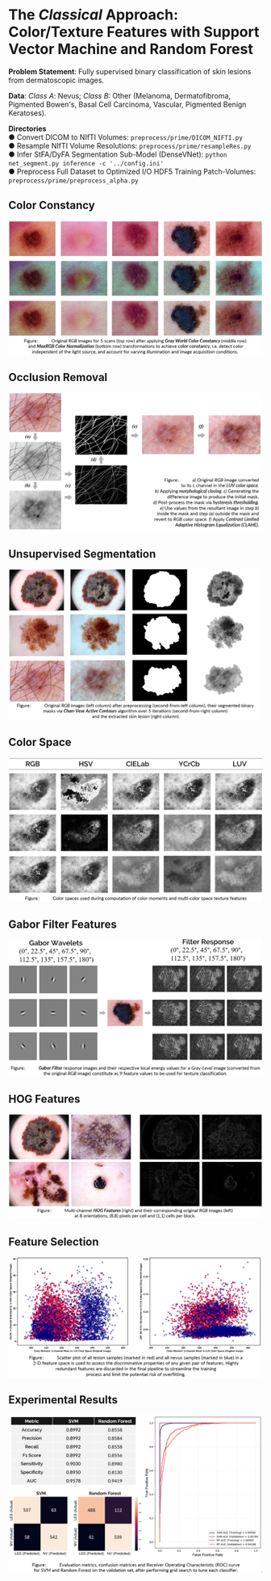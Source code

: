 # The *Classical* Approach: Color/Texture Features with Support Vector Machine and Random Forest
**Problem Statement**: Fully supervised binary classification of skin lesions from dermatoscopic images. 

**Data**: *Class A*: Nevus; *Class B:* Other (Melanoma, Dermatofibroma, Pigmented Bowen's, Basal Cell Carcinoma, Vascular, Pigmented Benign Keratoses). 
 
**Directories**  
  ● Convert DICOM to NIfTI Volumes: `preprocess/prime/DICOM_NIFTI.py`  
  ● Resample NIfTI Volume Resolutions: `preprocess/prime/resampleRes.py`  
  ● Infer StFA/DyFA Segmentation Sub-Model (DenseVNet): `python net_segment.py inference -c '../config.ini'`  
  ● Preprocess Full Dataset to Optimized I/O HDF5 Training Patch-Volumes: `preprocess/prime/preprocess_alpha.py`               


## Color Constancy  

![Color Constancy](reports/images/pre_wbcc.png) 
   
    
## Occlusion Removal  

![Hair Removal](reports/images/occlusion_clahe.png) 
  
    
## Unsupervised Segmentation 

![Unsupervised Segmentation](reports/images/segmentation_ac.png) 


## Color Space 
![Color Space](reports/images/colorspace.png) 


## Gabor Filter Features
![Gabor Filter Features](reports/images/gabor.png) 


## HOG Features 
![HOG Features](reports/images/hog.png) 


## Feature Selection

![Feature Selection](reports/images/feature_selection.png) 


## Experimental Results

![Experimental Results](reports/images/results.png) 

